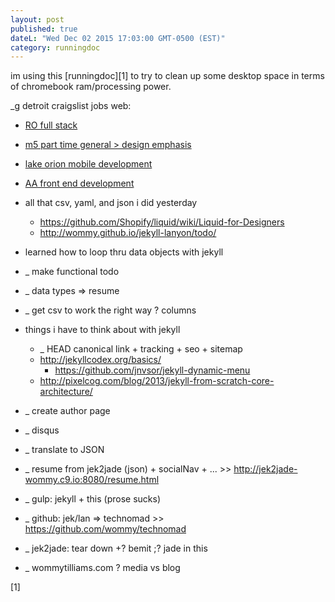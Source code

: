 ```yaml
---
layout: post
published: true
dateL: "Wed Dec 02 2015 17:03:00 GMT-0500 (EST)"
category: runningdoc
---
```





im using this [runningdoc][1] to try to clean up some desktop space in terms of chromebook ram/processing power.

_g detroit craigslist jobs web:

- [RO full stack ](https://detroit.craigslist.org/okl/web/5331939890.html)
- [m5 part time general > design emphasis](https://detroit.craigslist.org/okl/web/5312306951.html)
- [lake orion mobile development](https://detroit.craigslist.org/okl/web/5309776445.html)
- [AA front end development](https://toledo.craigslist.org/web/5338283761.html)

- all that csv, yaml, and json i did yesterday
    - <https://github.com/Shopify/liquid/wiki/Liquid-for-Designers>
    - <http://wommy.github.io/jekyll-lanyon/todo/>
- learned how to loop thru data objects with jekyll
- _ make functional todo
- _ data types => resume
- _ get csv to work the right way ? columns
- things i have to think about with jekyll
    - _ HEAD canonical link + tracking + seo + sitemap
    - <http://jekyllcodex.org/basics/>
        - <https://github.com/jnvsor/jekyll-dynamic-menu>
    - <http://pixelcog.com/blog/2013/jekyll-from-scratch-core-architecture/>
- _ create author page
- _ disqus
- _ translate to JSON
- _ resume from jek2jade (json) + socialNav + ... >> <http://jek2jade-wommy.c9.io:8080/resume.html>
- _ gulp: jekyll + this (prose sucks)
- _ github: jek/lan => technomad >> <https://github.com/wommy/technomad>
- _ jek2jade: tear down +? bemit ;? jade in this
- _ wommytilliams.com ? media vs blog




[1]
